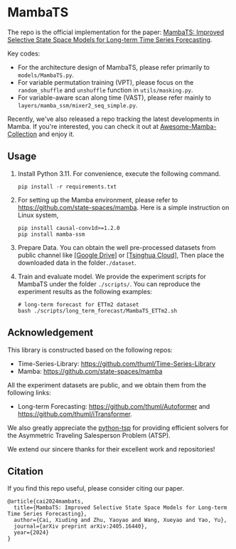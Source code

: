 # MambaTS

The repo is the official implementation for the paper: [MambaTS: Improved Selective State Space Models for Long-term Time Series Forecasting](http://arxiv.org/abs/2405.16440).

Key codes:

* For the architecture design of MambaTS, please refer primarily to `models/MambaTS.py`.
* For variable permutation training (VPT), please focus on the `random_shuffle` and `unshuffle` function in `utils/masking.py`.
* For variable-aware scan along time (VAST), please refer mainly to `layers/mamba_ssm/mixer2_seq_simple.py`.

Recently, we've also released a repo tracking the latest developments in Mamba. If you're interested, you can check it out at [Awesome-Mamba-Collection](https://github.com/XiudingCai/Awesome-Mamba-Collection) and enjoy it.

## Usage

1. Install Python 3.11. For convenience, execute the following command.

   ```
   pip install -r requirements.txt
   ```

2. For setting up the Mamba environment, please refer to https://github.com/state-spaces/mamba. Here is a simple instruction on Linux system,

   ```
   pip install causal-conv1d>=1.2.0
   pip install mamba-ssm
   ```

3. Prepare Data. You can obtain the well pre-processed datasets from public channel like [[Google Drive]](https://drive.google.com/drive/folders/13Cg1KYOlzM5C7K8gK8NfC-F3EYxkM3D2?usp=sharing) or [[Tsinghua Cloud]](https://cloud.tsinghua.edu.cn/f/2ea5ca3d621e4e5ba36a/), Then place the downloaded data in the folder`./dataset`. 

4. Train and evaluate model. We provide the experiment scripts for MambaTS under the folder `./scripts/`. You can reproduce the experiment results as the following examples:

   ```
   # long-term forecast for ETTm2 dataset
   bash ./scripts/long_term_forecast/MambaTS_ETTm2.sh
   ```

## Acknowledgement

This library is constructed based on the following repos:

- Time-Series-Library: https://github.com/thuml/Time-Series-Library
- Mamba: https://github.com/state-spaces/mamba

All the experiment datasets are public, and we obtain them from the following links:

- Long-term Forecasting: https://github.com/thuml/Autoformer and https://github.com/thuml/iTransformer.

We also greatly appreciate the [python-tsp](https://github.com/fillipe-gsm/python-tsp) for providing efficient solvers for the Asymmetric Traveling Salesperson Problem (ATSP).

We extend our sincere thanks for their excellent work and repositories!

## Citation

If you find this repo useful, please consider citing our paper.

```
@article{cai2024mambats,
  title={MambaTS: Improved Selective State Space Models for Long-term Time Series Forecasting},
  author={Cai, Xiuding and Zhu, Yaoyao and Wang, Xueyao and Yao, Yu},
  journal={arXiv preprint arXiv:2405.16440},
  year={2024}
}
```